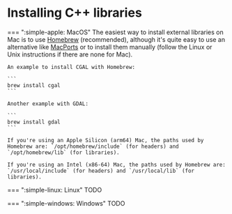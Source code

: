 
# Installing C++ libraries


=== ":simple-apple: MacOS"
    The easiest way to install external libraries on Mac is to use [Homebrew](https://brew.sh) (recommended), although it's quite easy to use an alternative like [MacPorts](https://www.macports.org) or to install them manually (follow the Linux or Unix instructions if there are none for Mac).

    An example to install CGAL with Homebrew:

    ```
    brew install cgal
    ```

    Another example with GDAL:

    ```
    brew install gdal
    ```

    If you're using an Apple Silicon (arm64) Mac, the paths used by Homebrew are: `/opt/homebrew/include` (for headers) and `/opt/homebrew/lib` (for libraries).

    If you're using an Intel (x86-64) Mac, the paths used by Homebrew are: `/usr/local/include` (for headers) and `/usr/local/lib` (for libraries).

=== ":simple-linux: Linux"
    TODO

=== ":simple-windows: Windows"
    TODO